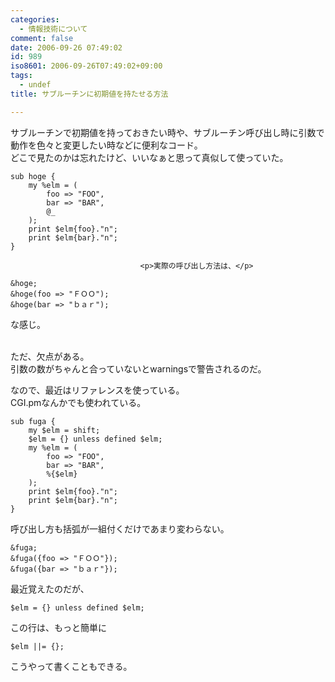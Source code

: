 ```yaml
---
categories:
  - 情報技術について
comment: false
date: 2006-09-26 07:49:02
id: 989
iso8601: 2006-09-26T07:49:02+09:00
tags:
  - undef
title: サブルーチンに初期値を持たせる方法

---
```


<div class="entry-body">
                                 <p>サブルーチンで初期値を持っておきたい時や、サブルーチン呼び出し時に引数で動作を色々と変更したい時などに便利なコード。<br />
どこで見たのかは忘れたけど、いいなぁと思って真似して使っていた。</p>

<pre><code>sub hoge {
    my %elm = (
        foo =&gt; "FOO",
        bar =&gt; "BAR",
        @_
    );
    print $elm{foo}."n";
    print $elm{bar}."n";
}</code></pre>
                              
                                 <p>実際の呼び出し方法は、</p>

<pre><code>&amp;hoge;
&amp;hoge(foo =&gt; "ＦＯＯ");
&amp;hoge(bar =&gt; "ｂａｒ");</code></pre>

<p>な感じ。</p>

<p><br />
ただ、欠点がある。<br />
引数の数がちゃんと合っていないとwarningsで警告されるのだ。</p>

<p>なので、最近はリファレンスを使っている。<br />
CGI.pmなんかでも使われている。</p>

<pre><code>sub fuga {
    my $elm = shift;
    $elm = {} unless defined $elm;
    my %elm = (
        foo =&gt; "FOO",
        bar =&gt; "BAR",
        %{$elm}
    );
    print $elm{foo}."n";
    print $elm{bar}."n";
}</code></pre>

<p>呼び出し方も括弧が一組付くだけであまり変わらない。</p>

<pre><code>&amp;fuga;
&amp;fuga({foo =&gt; "ＦＯＯ"});
&amp;fuga({bar =&gt; "ｂａｒ"});</code></pre>

<p>最近覚えたのだが、</p>

<pre><code>$elm = {} unless defined $elm;</code></pre>

<p>この行は、もっと簡単に</p>

<pre><code>$elm ||= {};</code></pre>

<p>こうやって書くこともできる。</p>
                              </div>
    	